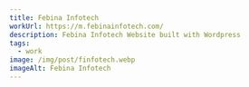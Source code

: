 ```yaml
---
title: Febina Infotech
workUrl: https://m.febinainfotech.com/
description: Febina Infotech Website built with Wordpress
tags:
  - work
image: /img/post/finfotech.webp
imageAlt: Febina Infotech
---
```


